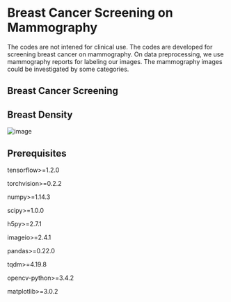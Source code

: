 # Breast Cancer Screening on Mammography

The codes are not intened for clinical use. The codes are developed for screening breast cancer on mammography. On data preprocessing, we use mammography reports for labeling our images. The mammography images could be investigated by some categories. 

## Breast Cancer Screening

## Breast Density
![image](https://github.com/cgmhaicenter/Breast_Cancer_Screening_on_Mammography/blob/master/breast_density.png)

## Prerequisites

tensorflow>=1.2.0

torchvision>=0.2.2

numpy>=1.14.3

scipy>=1.0.0

h5py>=2.7.1

imageio>=2.4.1

pandas>=0.22.0

tqdm>=4.19.8

opencv-python>=3.4.2

matplotlib>=3.0.2
